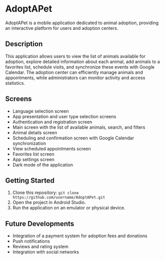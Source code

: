 # AdoptAPet

AdoptAPet is a mobile application dedicated to animal adoption, providing an interactive platform for users and adoption centers.

## Description

This application allows users to view the list of animals available for adoption, explore detailed information about each animal, add animals to a favorites list, schedule visits, and synchronize these events with Google Calendar. The adoption center can efficiently manage animals and appointments, while administrators can monitor activity and access statistics.

## Screens

- Language selection screen
- App presentation and user type selection screens
- Authentication and registration screen
- Main screen with the list of available animals, search, and filters
- Animal details screen
- Scheduling and confirmation screen with Google Calendar synchronization
- View scheduled appointments screen
- Favorites list screen
- App settings screen
- Dark mode of the application

## Getting Started

1. Clone this repository: `git clone https://github.com/username/AdoptAPet.git`
2. Open the project in Android Studio.
3. Run the application on an emulator or physical device.

## Future Developments

- Integration of a payment system for adoption fees and donations
- Push notifications
- Reviews and rating system
- Integration with social networks
